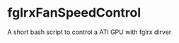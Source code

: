 fglrxFanSpeedControl
====================

A short bash script to control a ATI GPU with fglrx dirver
